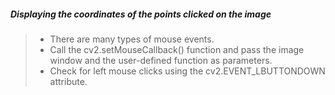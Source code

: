 ##### Displaying the coordinates of the points clicked on the image

> * There are many types of mouse events.
> * Call the cv2.setMouseCallback() function and pass the image window and the user-defined function as parameters.
> * Check for left mouse clicks using the cv2.EVENT_LBUTTONDOWN attribute.
